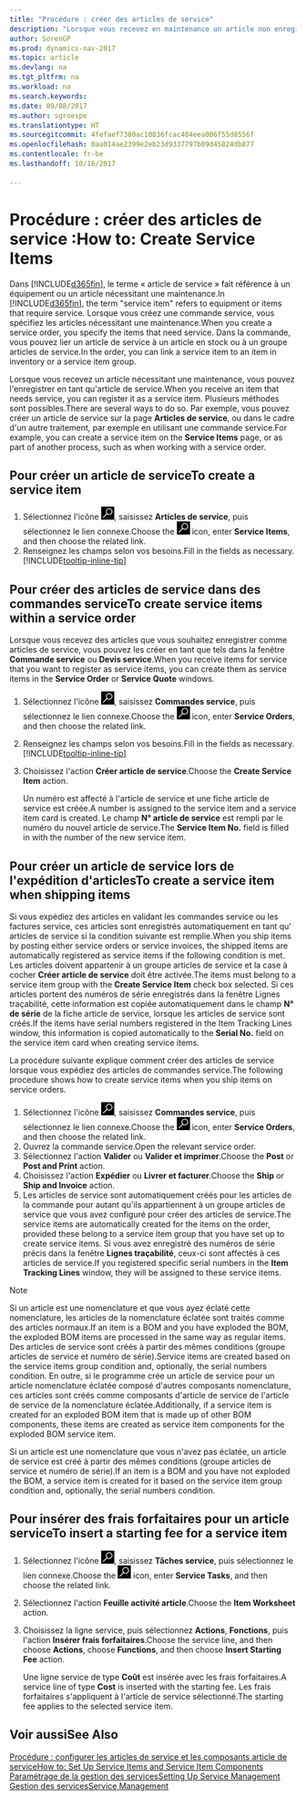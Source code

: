 ```yaml
---
title: "Procédure : créer des articles de service"
description: "Lorsque vous recevez en maintenance un article non enregistré, vous pouvez l'enregistrer en tant qu'article de service."
author: SorenGP
ms.prod: dynamics-nav-2017
ms.topic: article
ms.devlang: na
ms.tgt_pltfrm: na
ms.workload: na
ms.search.keywords: 
ms.date: 09/08/2017
ms.author: sgroespe
ms.translationtype: HT
ms.sourcegitcommit: 4fefaef7380ac10836fcac404eea006f55d8556f
ms.openlocfilehash: 0aa014ae2399e2eb23d9337797b09d45824db877
ms.contentlocale: fr-be
ms.lasthandoff: 10/16/2017

---
```

# <a name="how-to-create-service-items"></a><span data-ttu-id="68b2e-103">Procédure : créer des articles de service :</span><span class="sxs-lookup"><span data-stu-id="68b2e-103">How to: Create Service Items</span></span>
<span data-ttu-id="68b2e-104">Dans [!INCLUDE[d365fin](includes/d365fin_md.md)], le terme « article de service » fait référence à un équipement ou un article nécessitant une maintenance.</span><span class="sxs-lookup"><span data-stu-id="68b2e-104">In [!INCLUDE[d365fin](includes/d365fin_md.md)], the term "service item" refers to equipment or items that require service.</span></span> <span data-ttu-id="68b2e-105">Lorsque vous créez une commande service, vous spécifiez les articles nécessitant une maintenance.</span><span class="sxs-lookup"><span data-stu-id="68b2e-105">When you create a service order, you specify the items that need service.</span></span> <span data-ttu-id="68b2e-106">Dans la commande, vous pouvez lier un article de service à un article en stock ou à un groupe articles de service.</span><span class="sxs-lookup"><span data-stu-id="68b2e-106">In the order, you can link a service item to an item in inventory or a service item group.</span></span>    

<span data-ttu-id="68b2e-107">Lorsque vous recevez un article nécessitant une maintenance, vous pouvez l'enregistrer en tant qu'article de service.</span><span class="sxs-lookup"><span data-stu-id="68b2e-107">When you receive an item that needs service, you can register it as a service item.</span></span> <span data-ttu-id="68b2e-108">Plusieurs méthodes sont possibles.</span><span class="sxs-lookup"><span data-stu-id="68b2e-108">There are several ways to do so.</span></span> <span data-ttu-id="68b2e-109">Par exemple, vous pouvez créer un article de service sur la page **Articles de service**, ou dans le cadre d'un autre traitement, par exemple en utilisant une commande service.</span><span class="sxs-lookup"><span data-stu-id="68b2e-109">For example, you can create a service item on the **Service Items** page, or as part of another process, such as when working with a service order.</span></span>   

## <a name="to-create-a-service-item"></a><span data-ttu-id="68b2e-110">Pour créer un article de service</span><span class="sxs-lookup"><span data-stu-id="68b2e-110">To create a service item</span></span>  
1. <span data-ttu-id="68b2e-111">Sélectionnez l'icône ![Page ou état pour la recherche](media/ui-search/search_small.png "Page ou état pour la recherche"), saisissez **Articles de service**, puis sélectionnez le lien connexe.</span><span class="sxs-lookup"><span data-stu-id="68b2e-111">Choose the ![Search for Page or Report](media/ui-search/search_small.png "Search for Page or Report icon") icon, enter **Service Items**, and then choose the related link.</span></span>
2. <span data-ttu-id="68b2e-112">Renseignez les champs selon vos besoins.</span><span class="sxs-lookup"><span data-stu-id="68b2e-112">Fill in the fields as necessary.</span></span> [!INCLUDE[tooltip-inline-tip](includes/tooltip-inline-tip_md.md)]  

## <a name="to-create-service-items-within-a-service-order"></a><span data-ttu-id="68b2e-113">Pour créer des articles de service dans des commandes service</span><span class="sxs-lookup"><span data-stu-id="68b2e-113">To create service items within a service order</span></span>  
<span data-ttu-id="68b2e-114">Lorsque vous recevez des articles que vous souhaitez enregistrer comme articles de service, vous pouvez les créer en tant que tels dans la fenêtre **Commande service** ou **Devis service**.</span><span class="sxs-lookup"><span data-stu-id="68b2e-114">When you receive items for service that you want to register as service items, you can create them as service items in the **Service Order** or **Service Quote** windows.</span></span>  

1. <span data-ttu-id="68b2e-115">Sélectionnez l'icône ![Page ou état pour la recherche](media/ui-search/search_small.png "Page ou état pour la recherche"), saisissez **Commandes service**, puis sélectionnez le lien connexe.</span><span class="sxs-lookup"><span data-stu-id="68b2e-115">Choose the ![Search for Page or Report](media/ui-search/search_small.png "Search for Page or Report icon") icon, enter **Service Orders**, and then choose the related link.</span></span>  
2. <span data-ttu-id="68b2e-116">Renseignez les champs selon vos besoins.</span><span class="sxs-lookup"><span data-stu-id="68b2e-116">Fill in the fields as necessary.</span></span> [!INCLUDE[tooltip-inline-tip](includes/tooltip-inline-tip_md.md)]  
3. <span data-ttu-id="68b2e-117">Choisissez l'action **Créer article de service**.</span><span class="sxs-lookup"><span data-stu-id="68b2e-117">Choose the **Create Service Item** action.</span></span>  

    <span data-ttu-id="68b2e-118">Un numéro est affecté à l'article de service et une fiche article de service est créée.</span><span class="sxs-lookup"><span data-stu-id="68b2e-118">A number is assigned to the service item and a service item card is created.</span></span> <span data-ttu-id="68b2e-119">Le champ **N° article de service** est rempli par le numéro du nouvel article de service.</span><span class="sxs-lookup"><span data-stu-id="68b2e-119">The **Service Item No.** field is filled in with the number of the new service item.</span></span>

## <a name="to-create-a-service-item-when-shipping-items"></a><span data-ttu-id="68b2e-120">Pour créer un article de service lors de l'expédition d'articles</span><span class="sxs-lookup"><span data-stu-id="68b2e-120">To create a service item when shipping items</span></span>  
<span data-ttu-id="68b2e-121">Si vous expédiez des articles en validant les commandes service ou les factures service, ces articles sont enregistrés automatiquement en tant qu' articles de service si la condition suivante est remplie.</span><span class="sxs-lookup"><span data-stu-id="68b2e-121">When you ship items by posting either service orders or service invoices, the shipped items are automatically registered as service items if the following condition is met.</span></span> <span data-ttu-id="68b2e-122">Les articles doivent appartenir à un groupe articles de service et la case à cocher **Créer article de service** doit être activée.</span><span class="sxs-lookup"><span data-stu-id="68b2e-122">The items must belong to a service item group with the **Create Service Item** check box selected.</span></span> <span data-ttu-id="68b2e-123">Si ces articles portent des numéros de série enregistrés dans la fenêtre Lignes traçabilité, cette information est copiée automatiquement dans le champ **N° de série** de la fiche article de service, lorsque les articles de service sont créés.</span><span class="sxs-lookup"><span data-stu-id="68b2e-123">If the items have serial numbers registered in the Item Tracking Lines window, this information is copied automatically to the **Serial No.** field on the service item card when creating service items.</span></span>  

<span data-ttu-id="68b2e-124">La procédure suivante explique comment créer des articles de service lorsque vous expédiez des articles de commandes service.</span><span class="sxs-lookup"><span data-stu-id="68b2e-124">The following procedure shows how to create service items when you ship items on service orders.</span></span>  

1. <span data-ttu-id="68b2e-125">Sélectionnez l'icône ![Page ou état pour la recherche](media/ui-search/search_small.png "Page ou état pour la recherche"), saisissez **Commandes service**, puis sélectionnez le lien connexe.</span><span class="sxs-lookup"><span data-stu-id="68b2e-125">Choose the ![Search for Page or Report](media/ui-search/search_small.png "Search for Page or Report icon") icon, enter **Service Orders**, and then choose the related link.</span></span>  
2. <span data-ttu-id="68b2e-126">Ouvrez la commande service.</span><span class="sxs-lookup"><span data-stu-id="68b2e-126">Open the relevant service order.</span></span>  
3. <span data-ttu-id="68b2e-127">Sélectionnez l'action **Valider** ou **Valider et imprimer**.</span><span class="sxs-lookup"><span data-stu-id="68b2e-127">Choose the **Post** or **Post and Print** action.</span></span>  
4. <span data-ttu-id="68b2e-128">Choisissez l'action **Expédier** ou **Livrer et facturer**.</span><span class="sxs-lookup"><span data-stu-id="68b2e-128">Choose the **Ship** or **Ship and Invoice** action.</span></span>  
5. <span data-ttu-id="68b2e-129">Les articles de service sont automatiquement créés pour les articles de la commande pour autant qu'ils appartiennent à un groupe articles de service que vous avez configuré pour créer des articles de service.</span><span class="sxs-lookup"><span data-stu-id="68b2e-129">The service items are automatically created for the items on the order, provided these belong to a service item group that you have set up to create service items.</span></span> <span data-ttu-id="68b2e-130">Si vous avez enregistré des numéros de série précis dans la fenêtre **Lignes traçabilité**, ceux-ci sont affectés à ces articles de service.</span><span class="sxs-lookup"><span data-stu-id="68b2e-130">If you registered specific serial numbers in the **Item Tracking Lines** window, they will be assigned to these service items.</span></span>  

> [!NOTE]  
>  <span data-ttu-id="68b2e-131">Si un article est une nomenclature et que vous ayez éclaté cette nomenclature, les articles de la nomenclature éclatée sont traités comme des articles normaux.</span><span class="sxs-lookup"><span data-stu-id="68b2e-131">If an item is a BOM and you have exploded the BOM, the exploded BOM items are processed in the same way as regular items.</span></span> <span data-ttu-id="68b2e-132">Des articles de service sont créés à partir des mêmes conditions (groupe articles de service et numéro de série).</span><span class="sxs-lookup"><span data-stu-id="68b2e-132">Service items are created based on the service items group condition and, optionally, the serial numbers condition.</span></span> <span data-ttu-id="68b2e-133">En outre, si le programme crée un article de service pour un article nomenclature éclatée composé d'autres composants nomenclature, ces articles sont créés comme composants d'article de service de l'article de service de la nomenclature éclatée.</span><span class="sxs-lookup"><span data-stu-id="68b2e-133">Additionally, if a service item is created for an exploded BOM item that is made up of other BOM components, these items are created as service item components for the exploded BOM service item.</span></span>  
>   
>  <span data-ttu-id="68b2e-134">Si un article est une nomenclature que vous n'avez pas éclatée, un article de service est créé à partir des mêmes conditions (groupe articles de service et numéro de série).</span><span class="sxs-lookup"><span data-stu-id="68b2e-134">If an item is a BOM and you have not exploded the BOM, a service item is created for it based on the service item group condition and, optionally, the serial numbers condition.</span></span>  

## <a name="to-insert-a-starting-fee-for-a-service-item"></a><span data-ttu-id="68b2e-135">Pour insérer des frais forfaitaires pour un article service</span><span class="sxs-lookup"><span data-stu-id="68b2e-135">To insert a starting fee for a service item</span></span>
1. <span data-ttu-id="68b2e-136">Sélectionnez l'icône ![Page ou état pour la recherche](media/ui-search/search_small.png "Page ou état pour la recherche"), saisissez **Tâches service**, puis sélectionnez le lien connexe.</span><span class="sxs-lookup"><span data-stu-id="68b2e-136">Choose the ![Search for Page or Report](media/ui-search/search_small.png "Search for Page or Report icon") icon, enter **Service Tasks**, and then choose the related link.</span></span>
2. <span data-ttu-id="68b2e-137">Sélectionnez l'action **Feuille activité article**.</span><span class="sxs-lookup"><span data-stu-id="68b2e-137">Choose the **Item Worksheet** action.</span></span>
3. <span data-ttu-id="68b2e-138">Choisissez la ligne service, puis sélectionnez **Actions**, **Fonctions**, puis l'action **Insérer frais forfaitaires**.</span><span class="sxs-lookup"><span data-stu-id="68b2e-138">Choose the service line, and then choose **Actions**, choose **Functions**, and then choose **Insert Starting Fee** action.</span></span>  

    <span data-ttu-id="68b2e-139">Une ligne service de type **Coût** est insérée avec les frais forfaitaires.</span><span class="sxs-lookup"><span data-stu-id="68b2e-139">A service line of type **Cost** is inserted with the starting fee.</span></span> <span data-ttu-id="68b2e-140">Les frais forfaitaires s'appliquent à l'article de service sélectionné.</span><span class="sxs-lookup"><span data-stu-id="68b2e-140">The starting fee applies to the selected service item.</span></span>

## <a name="see-also"></a><span data-ttu-id="68b2e-141">Voir aussi</span><span class="sxs-lookup"><span data-stu-id="68b2e-141">See Also</span></span>  
[<span data-ttu-id="68b2e-142">Procédure : configurer les articles de service et les composants article de service</span><span class="sxs-lookup"><span data-stu-id="68b2e-142">How to: Set Up Service Items and Service Item Components</span></span>](service-how-setup-service-items.md)  
[<span data-ttu-id="68b2e-143">Paramétrage de la gestion des services</span><span class="sxs-lookup"><span data-stu-id="68b2e-143">Setting Up Service Management</span></span>](service-setup-service.md)  
[<span data-ttu-id="68b2e-144">Gestion des services</span><span class="sxs-lookup"><span data-stu-id="68b2e-144">Service Management</span></span>](service-service.md)  

